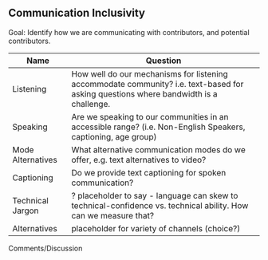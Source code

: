## Communication Inclusivity

Goal: Identify how we are communicating with contributors, and potential contributors.

Name | Question
--- | ---
Listening | How well do our mechanisms for listening accommodate community? i.e. text-based for asking questions where bandwidth is a challenge.
Speaking | Are we speaking to our communities in an accessible range?  (i.e. Non-English Speakers, captioning, age group)
Mode Alternatives | What alternative communication modes do we offer, e.g. text alternatives to video?
Captioning | Do we provide text captioning for spoken communication?
Technical Jargon |   ? placeholder to say - language can skew to technical-confidence vs. technical ability.  How can we measure that?
Alternatives | placeholder for variety of channels (choice?)


Comments/Discussion
